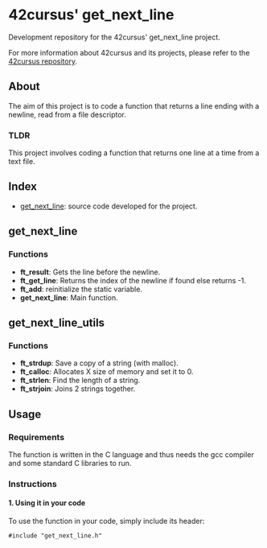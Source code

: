# 42cursus' get_next_line

Development repository for the 42cursus' get_next_line project.

For more information about 42cursus and its projects, please refer to the [42cursus repository](https://github.com/42cursus).

## About
The aim of this project is to code a function that returns a line ending with a newline, read from a file descriptor.

### TLDR
This project involves coding a function that returns one line at a time from a text file.

## Index
- [get_next_line](#get_next_line): source code developed for the project.

## get_next_line

### Functions
- **ft_result**: Gets the line before the newline.
- **ft_get_line**: Returns the index of the newline if found else returns -1.
- **ft_add**: reinitialize the static variable.
- **get_next_line**: Main function.

## get_next_line_utils

### Functions
- **ft_strdup**: Save a copy of a string (with malloc).
- **ft_calloc**: Allocates X size of memory and set it to 0.
- **ft_strlen**: Find the length of a string.
- **ft_strjoin**: Joins 2 strings together.

## Usage

### Requirements
The function is written in the C language and thus needs the gcc compiler and some standard C libraries to run.

### Instructions

#### 1. Using it in your code
To use the function in your code, simply include its header:

```
#include "get_next_line.h"

